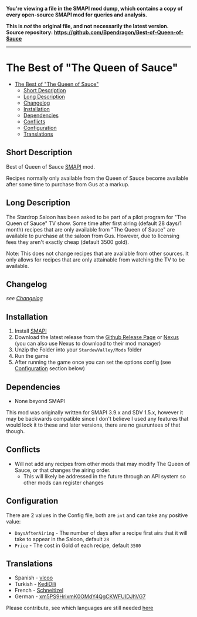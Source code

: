 **You're viewing a file in the SMAPI mod dump, which contains a copy of every open-source SMAPI mod
for queries and analysis.**

**This is _not_ the original file, and not necessarily the latest version.**  
**Source repository: https://github.com/Bpendragon/Best-of-Queen-of-Sauce**

----

# The Best of "The Queen of Sauce"

<!-- TOC -->

- [The Best of "The Queen of Sauce"](#the-best-of-the-queen-of-sauce)
    - [Short Description](#short-description)
    - [Long Description](#long-description)
    - [Changelog](#changelog)
    - [Installation](#installation)
    - [Dependencies](#dependencies)
    - [Conflicts](#conflicts)
    - [Configuration](#configuration)
    - [Translations](#translations)

<!-- /TOC -->

## Short Description
Best of Queen of Sauce [SMAPI](https://smapi.io) mod.

Recipes normally only available from the Queen of Sauce become available after some time to purchase from Gus at a markup.

## Long Description

The Stardrop Saloon has been asked to be part of a pilot program for "The Queen of Sauce" TV show. Some time after first airing (default 28 days/1 month) recipes that are only available from "The Queen of Sauce" are available to purchase at the saloon from Gus. However, due to licensing fees they aren't exactly cheap (default 3500 gold).

Note: This does not change recipes that are available from other sources. It only allows for recipes that are only attainable from watching the TV to be available. 

## Changelog

*see [Changelog](CHANGELOG.md)*

## Installation

1. Install [SMAPI](https://smapi.io)
2. Download the latest release from the [Github Release Page](https://github.com/Bpendragon/Best-of-Queen-of-Sauce/releases/) or [Nexus](https://www.nexusmods.com/stardewvalley/mods/7985?tab=files) (you can also use Nexus to download to their mod manager)
3. Unzip the Folder into your `StardewValley/Mods` folder
4. Run the game
5. After running the game once you can set the options config (see [Configuration](#configuration) section below)

## Dependencies

* None beyond SMAPI

This mod was originally written for SMAPI 3.9.x and SDV 1.5.x, however it may be backwards compatible since I don't believe I used any features that would lock it to these and later versions, there are no gauruntees of that though.

## Conflicts

* Will not add any recipes from other mods that may modify The Queen of Sauce, or that changes the airing order.
  * This will likely be addressed in the future through an API system so other mods can register changes

## Configuration

There are 2 values in the Config file, both are `int` and can take any positive value:

* `DaysAfterAiring` - The number of days after a recipe first airs that it will take to appear in the Saloon, default `28`
* `Price` - The cost in Gold of each recipe, default `3500`

## Translations

* Spanish - [vlcoo](https://github.com/vlcoo)
* Turkish - [KediDili](https://github.com/KediDili)
* French  - [Schneitizel](https://github.com/Schneitizel) 
* German - [xm5PS9HrixmK0OMdY4QgCKWFUIDJhVG7](https://github.com/xm5PS9HrixmK0OMdY4QgCKWFUIDJhVG7)

Please contribute, see which languages are still needed [here](https://github.com/StardewModders/mod-translations/issues/39)
